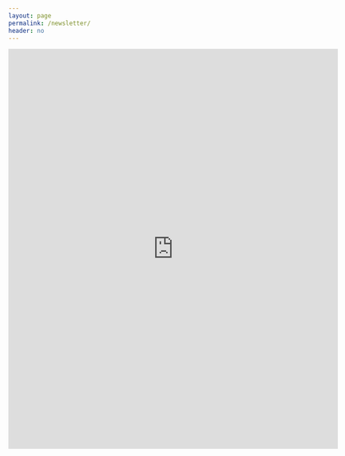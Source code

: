 ```yaml
---
layout: page
permalink: /newsletter/
header: no
---
```

<iframe src="https://prettyform.addxt.com/a/form/vf/1FAIpQLSe_kwY-or2pmpGlnSgRocF_J251lAyiVbxJb8ANZrQ56bemQw" width="660" height="800" frameborder="0" marginheight="0" marginwidth="0">Loading…</iframe>
